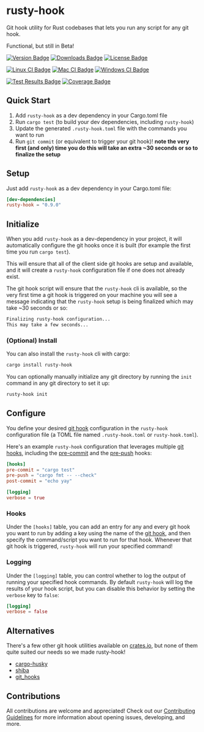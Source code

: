 # rusty-hook
Git hook utility for Rust codebases that lets you run any script for any git hook. 

Functional, but still in Beta! 

[![Version Badge][version-badge]][crate url]
[![Downloads Badge][downloads-badge]][crate url]
[![License Badge][license-badge]][crate url]  

[![Linux CI Badge][linux-ci-badge]][linux-ci-url]
[![Mac CI Badge][mac-ci-badge]][mac-ci-url]
[![Windows CI Badge][windows-ci-badge]][windows-ci-url]  

[![Test Results Badge][tests-badge]][tests-url]
[![Coverage Badge][coverage-badge]][coverage-url]

## Quick Start
1) Add `rusty-hook` as a dev dependency in your Cargo.toml file
2) Run `cargo test` (to build your dev dependencies, including `rusty-hook`)
3) Update the generated `.rusty-hook.toml` file with the commands you want to run
4) Run `git commit` (or equivalent to trigger your git hook)! **note the very first (and only) time you do this will take an extra ~30 seconds or so to finalize the setup**

## Setup
Just add `rusty-hook` as a dev dependency in your Cargo.toml file:

```toml
[dev-dependencies]
rusty-hook = "0.9.0"
```

## Initialize
When you add `rusty-hook` as a dev-dependency in your project, it will automatically configure the git hooks once it is built (for example the first time you run `cargo test`).

This will ensure that all of the client side git hooks are setup and available, and it will create a `rusty-hook` configuration file if one does not already exist.

The git hook script will ensure that the `rusty-hook` cli is available, so the very first time a git hook is triggered on your machine you will see a message indicating that the `rusty-hook` setup is being finalized which may take ~30 seconds or so:
```sh
Finalizing rusty-hook configuration...
This may take a few seconds...
```

### (Optional) Install
You can also install the `rusty-hook` cli with cargo:
```sh
cargo install rusty-hook
```

You can optionally manually initialize any git directory by running the `init` command in any git directory to set it up:

```sh
rusty-hook init
```

## Configure
You define your desired [git hook][git hooks] configuration in the `rusty-hook` configuration file (a TOML file named `.rusty-hook.toml` or `rusty-hook.toml`).

Here's an example `rusty-hook` configuration that leverages multiple [git hooks][git hooks], including the [pre-commit][pre-commit hook] and the [pre-push][pre-push hook] hooks:

```toml
[hooks]
pre-commit = "cargo test"
pre-push = "cargo fmt -- --check"
post-commit = "echo yay"

[logging]
verbose = true
```
### Hooks
Under the `[hooks]` table, you can add an entry for any and every git hook you want to run by adding a key using the name of the [git hook][git hooks], and then specify the command/script you want to run for that hook. Whenever that git hook is triggered, `rusty-hook` will run your specified command!

### Logging
Under the `[logging]` table, you can control whether to log the output of running your specified hook commands. By default `rusty-hook` will log the results of your hook script, but you can disable this behavior by setting the `verbose` key to `false`:

```toml
[logging]
verbose = false
```

## Alternatives
There's a few other git hook utilities available on [crates.io][cratesio], but none of them quite suited our needs so we made rusty-hook!

* [cargo-husky][cargo-husky crate]
* [shiba][shiba crate]
* [git_hooks][git_hooks crate]

## Contributions
All contributions are welcome and appreciated! Check out our [Contributing Guidelines][contributing] for more information about opening issues, developing, and more.

[version-badge]: https://img.shields.io/crates/v/rusty-hook.svg?style=flat-square
[license-badge]: https://img.shields.io/crates/l/rusty-hook.svg?style=flat-square
[downloads-badge]: https://img.shields.io/crates/d/rusty-hook.svg?style=flat-square
[crate url]: https://crates.io/crates/rusty-hook
[linux-ci-badge]: https://img.shields.io/azure-devops/build/swellaby/opensource/49/master.svg?label=linux%20build&style=flat-square
[linux-ci-url]: https://dev.azure.com/swellaby/OpenSource/_build/latest?definitionId=49
[mac-ci-badge]: https://img.shields.io/azure-devops/build/swellaby/opensource/54/master.svg?label=mac%20build&style=flat-square
[mac-ci-url]: https://dev.azure.com/swellaby/OpenSource/_build/latest?definitionId=54
[windows-ci-badge]: https://img.shields.io/azure-devops/build/swellaby/opensource/56/master.svg?label=windows%20build&style=flat-square
[windows-ci-url]: https://dev.azure.com/swellaby/OpenSource/_build/latest?definitionId=56
[coverage-badge]: https://img.shields.io/azure-devops/coverage/swellaby/opensource/49/master.svg?style=flat-square
[coverage-url]: https://codecov.io/gh/swellaby/rusty-hook
[tests-badge]: https://img.shields.io/azure-devops/tests/swellaby/opensource/49/master.svg?label=unit%20tests&style=flat-square
[tests-url]: https://dev.azure.com/swellaby/OpenSource/_build/latest?definitionId=49&view=ms.vss-test-web.build-test-results-tab
[git hooks]: https://git-scm.com/docs/githooks#_hooks
[pre-commit hook]: https://git-scm.com/docs/githooks#_pre_commit
[pre-push hook]: https://git-scm.com/docs/githooks#_pre_push
[cargo-husky crate]: https://crates.io/crates/cargo-husky
[shiba crate]: https://crates.io/crates/shiba
[git_hooks crate]: https://crates.io/crates/git_hooks
[cratesio]: https://crates.io
[contributing]: .github/CONTRIBUTING.md
